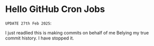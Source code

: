 # Hello GitHub Cron Jobs

`UPDATE 27th Feb 2025`:

I just readlied this is making commits on behalf of me Belying my true commit history. I have stopped it.

